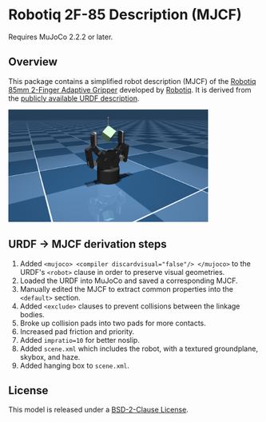 # Robotiq 2F-85 Description (MJCF)

Requires MuJoCo 2.2.2 or later.

## Overview

This package contains a simplified robot description (MJCF) of the [Robotiq 85mm
2-Finger Adaptive
Gripper](https://robotiq.com/products/2f85-140-adaptive-robot-gripper) developed
by [Robotiq](https://robotiq.com/). It is derived from the [publicly available
URDF
description](https://github.com/ros-industrial/robotiq/tree/kinetic-devel/robotiq_2f_85_gripper_visualization).

<p float="left">
  <img src="2f85.png" width="400">
</p>

## URDF → MJCF derivation steps

1. Added `<mujoco> <compiler discardvisual="false"/> </mujoco>` to the URDF's
   `<robot>` clause in order to preserve visual geometries.
2. Loaded the URDF into MuJoCo and saved a corresponding MJCF.
3. Manually edited the MJCF to extract common properties into the `<default>` section.
4. Added `<exclude>` clauses to prevent collisions between the linkage bodies.
5. Broke up collision pads into two pads for more contacts.
6. Increased pad friction and priority.
7. Added `impratio=10` for better noslip.
8. Added `scene.xml` which includes the robot, with a textured groundplane, skybox, and haze.
9. Added hanging box to `scene.xml`.

## License

This model is released under a [BSD-2-Clause License](LICENSE).
